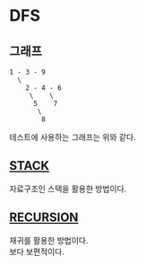 # DFS

## 그래프

```
1 - 3 - 9
  \
    2 - 4 - 6
     \    \
      5    7
       \
        8
```

테스트에 사용하는 그래프는 위와 같다.

## [STACK](./1.stack_dfs.js)

자료구조인 스택을 활용한 방법이다. <br/>

## [RECURSION](./2.rec_dfs.js)

재귀를 활용한 방법이다. <br/>
보다 보편적이다.
